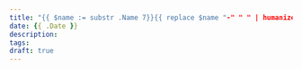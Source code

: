 ```yaml
---
title: "{{ $name := substr .Name 7}}{{ replace $name "-" " " | humanize }}"
date: {{ .Date }}
description: 
tags:
draft: true
---
```

